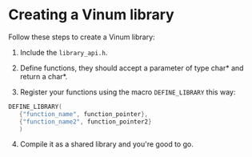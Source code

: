 
Creating a Vinum library
==============================
 
Follow these steps to create a Vinum library:

 1. Include the `library_api.h`.

 2. Define functions, they should accept a parameter of type char* and return a char*. 

 3. Register your functions using the macro `DEFINE_LIBRARY` this way:
   ``` c
  DEFINE_LIBRARY(
      {"function_name", function_pointer},
      {"function_name2", function_pointer2}
      )
  ```

 4. Compile it as a shared library and you're good to go.
